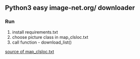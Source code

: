 ## Python3 easy image-net.org/ downloader

### Run
1) install requirements.txt
2) choose picture class in  map_clsloc.txt
3) call function - download_list()

[source of map_clsloc.txt](https://gist.github.com/aaronpolhamus/964a4411c0906315deb9f4a3723aac57)

